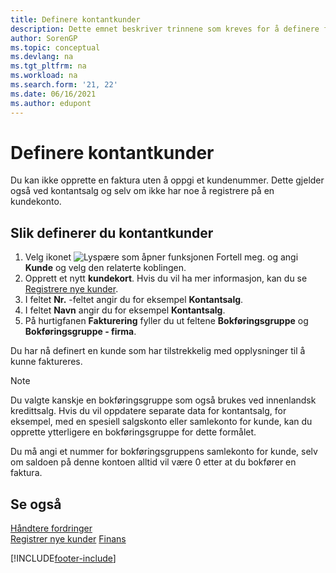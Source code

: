 ```yaml
---
title: Definere kontantkunder
description: Dette emnet beskriver trinnene som kreves for å definere fakturaen med et kundenummer for kunder som betaler kontant.
author: SorenGP
ms.topic: conceptual
ms.devlang: na
ms.tgt_pltfrm: na
ms.workload: na
ms.search.form: '21, 22'
ms.date: 06/16/2021
ms.author: edupont
---
```

# <a name="set-up-cash-customers"></a><a name="set-up-cash-customers"></a>Definere kontantkunder

Du kan ikke opprette en faktura uten å oppgi et kundenummer. Dette gjelder også ved kontantsalg og selv om ikke har noe å registrere på en kundekonto.  

## <a name="to-set-up-a-cash-customer"></a><a name="to-set-up-a-cash-customer"></a>Slik definerer du kontantkunder

1. Velg ikonet ![Lyspære som åpner funksjonen Fortell meg.](media/ui-search/search_small.png "Fortell hva du vil gjøre") og angi **Kunde** og velg den relaterte koblingen.  
2. Opprett et nytt **kundekort**. Hvis du vil ha mer informasjon, kan du se [Registrere nye kunder](sales-how-register-new-customers.md).
3. I feltet **Nr.** -feltet angir du for eksempel **Kontantsalg**.  
4. I feltet **Navn** angir du for eksempel **Kontantsalg**.  
5. På hurtigfanen **Fakturering** fyller du ut feltene **Bokføringsgruppe** og **Bokføringsgruppe - firma**.  

 Du har nå definert en kunde som har tilstrekkelig med opplysninger til å kunne faktureres.  

> [!NOTE]  
> Du valgte kanskje en bokføringsgruppe som også brukes ved innenlandsk kredittsalg. Hvis du vil oppdatere separate data for kontantsalg, for eksempel, med en spesiell salgskonto eller samlekonto for kunde, kan du opprette ytterligere en bokføringsgruppe for dette formålet.  
>
> Du må angi et nummer for bokføringsgruppens samlekonto for kunde, selv om saldoen på denne kontoen alltid vil være 0 etter at du bokfører en faktura.  

## <a name="see-also"></a><a name="see-also"></a>Se også

[Håndtere fordringer](receivables-manage-receivables.md)  
[Registrer nye kunder](sales-how-register-new-customers.md)
[Finans](finance.md)  



[!INCLUDE[footer-include](includes/footer-banner.md)]
